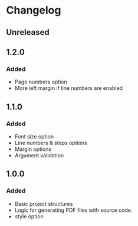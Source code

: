 # Changelog

## Unreleased

## 1.2.0

### Added

- Page numbers option
- More left margin if line numbers are enabled

## 1.1.0

### Added

- Font size option
- Line numbers & steps options
- Margin options
- Argument validation

## 1.0.0

### Added

- Basic project structures
- Logic for generating PDF files with source code.
- style option

